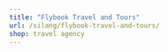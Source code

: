 ```yaml
---
title: "Flybook Travel and Tours"
url: /silang/flybook-travel-and-tours/
shop: travel agency
---
```


